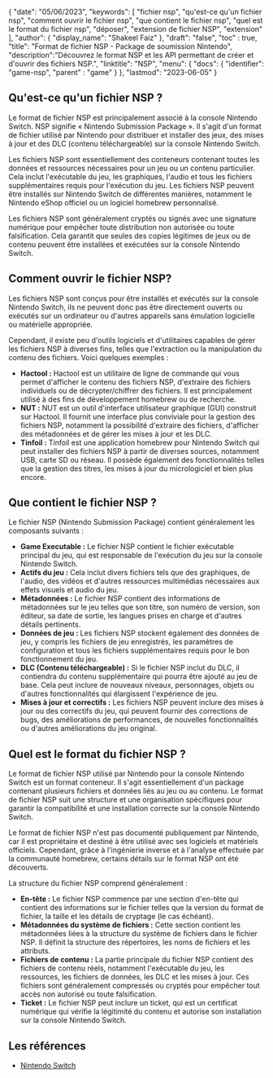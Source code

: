 {
"date": "05/06/2023",
  "keywords": [
"fichier nsp",
"qu'est-ce qu'un fichier nsp",
"comment ouvrir le fichier nsp",
"que contient le fichier nsp",
"quel est le format du fichier nsp",
"déposer",
"extension de fichier NSP",
"extension"
],
  "author": {
"display_name": "Shakeel Faiz"
},
"draft": "false",
"toc" : true,
"title": "Format de fichier NSP - Package de soumission Nintendo",
  "description":"Découvrez le format NSP et les API permettant de créer et d'ouvrir des fichiers NSP.",
"linktitle": "NSP",
  "menu": {
    "docs": {
      "identifier": "game-nsp",
"parent" : "game"
}
},
"lastmod": "2023-06-05"
}

## Qu'est-ce qu'un fichier NSP ?

Le format de fichier NSP est principalement associé à la console Nintendo Switch. NSP signifie « Nintendo Submission Package ». Il s'agit d'un format de fichier utilisé par Nintendo pour distribuer et installer des jeux, des mises à jour et des DLC (contenu téléchargeable) sur la console Nintendo Switch.

Les fichiers NSP sont essentiellement des conteneurs contenant toutes les données et ressources nécessaires pour un jeu ou un contenu particulier. Cela inclut l'exécutable du jeu, les graphiques, l'audio et tous les fichiers supplémentaires requis pour l'exécution du jeu. Les fichiers NSP peuvent être installés sur Nintendo Switch de différentes manières, notamment le Nintendo eShop officiel ou un logiciel homebrew personnalisé.

Les fichiers NSP sont généralement cryptés ou signés avec une signature numérique pour empêcher toute distribution non autorisée ou toute falsification. Cela garantit que seules des copies légitimes de jeux ou de contenu peuvent être installées et exécutées sur la console Nintendo Switch.

## Comment ouvrir le fichier NSP?

Les fichiers NSP sont conçus pour être installés et exécutés sur la console Nintendo Switch, ils ne peuvent donc pas être directement ouverts ou exécutés sur un ordinateur ou d'autres appareils sans émulation logicielle ou matérielle appropriée.

Cependant, il existe peu d'outils logiciels et d'utilitaires capables de gérer les fichiers NSP à diverses fins, telles que l'extraction ou la manipulation du contenu des fichiers. Voici quelques exemples :

- **Hactool :** Hactool est un utilitaire de ligne de commande qui vous permet d'afficher le contenu des fichiers NSP, d'extraire des fichiers individuels ou de décrypter/chiffrer des fichiers. Il est principalement utilisé à des fins de développement homebrew ou de recherche.
- **NUT :** NUT est un outil d'interface utilisateur graphique (GUI) construit sur Hactool. Il fournit une interface plus conviviale pour la gestion des fichiers NSP, notamment la possibilité d'extraire des fichiers, d'afficher des métadonnées et de gérer les mises à jour et les DLC.
- **Tinfoil :** Tinfoil est une application homebrew pour Nintendo Switch qui peut installer des fichiers NSP à partir de diverses sources, notamment USB, carte SD ou réseau. Il possède également des fonctionnalités telles que la gestion des titres, les mises à jour du micrologiciel et bien plus encore.

## Que contient le fichier NSP ?

Le fichier NSP (Nintendo Submission Package) contient généralement les composants suivants :

- **Game Executable :** Le fichier NSP contient le fichier exécutable principal du jeu, qui est responsable de l'exécution du jeu sur la console Nintendo Switch.
- **Actifs du jeu :** Cela inclut divers fichiers tels que des graphiques, de l'audio, des vidéos et d'autres ressources multimédias nécessaires aux effets visuels et audio du jeu.
- **Métadonnées :** Le fichier NSP contient des informations de métadonnées sur le jeu telles que son titre, son numéro de version, son éditeur, sa date de sortie, les langues prises en charge et d'autres détails pertinents.
- **Données de jeu :** Les fichiers NSP stockent également des données de jeu, y compris les fichiers de jeu enregistrés, les paramètres de configuration et tous les fichiers supplémentaires requis pour le bon fonctionnement du jeu.
- **DLC (Contenu téléchargeable) :** Si le fichier NSP inclut du DLC, il contiendra du contenu supplémentaire qui pourra être ajouté au jeu de base. Cela peut inclure de nouveaux niveaux, personnages, objets ou d'autres fonctionnalités qui élargissent l'expérience de jeu.
- **Mises à jour et correctifs :** Les fichiers NSP peuvent inclure des mises à jour ou des correctifs du jeu, qui peuvent fournir des corrections de bugs, des améliorations de performances, de nouvelles fonctionnalités ou d'autres améliorations du jeu original.

## Quel est le format du fichier NSP ?

Le format de fichier NSP utilisé par Nintendo pour la console Nintendo Switch est un format conteneur. Il s'agit essentiellement d'un package contenant plusieurs fichiers et données liés au jeu ou au contenu. Le format de fichier NSP suit une structure et une organisation spécifiques pour garantir la compatibilité et une installation correcte sur la console Nintendo Switch.

Le format de fichier NSP n'est pas documenté publiquement par Nintendo, car il est propriétaire et destiné à être utilisé avec ses logiciels et matériels officiels. Cependant, grâce à l'ingénierie inverse et à l'analyse effectuée par la communauté homebrew, certains détails sur le format NSP ont été découverts.

La structure du fichier NSP comprend généralement :

- **En-tête :** Le fichier NSP commence par une section d'en-tête qui contient des informations sur le fichier telles que la version du format de fichier, la taille et les détails de cryptage (le cas échéant).
- **Métadonnées du système de fichiers :** Cette section contient les métadonnées liées à la structure du système de fichiers dans le fichier NSP. Il définit la structure des répertoires, les noms de fichiers et les attributs.
- **Fichiers de contenu :** La partie principale du fichier NSP contient des fichiers de contenu réels, notamment l'exécutable du jeu, les ressources, les fichiers de données, les DLC et les mises à jour. Ces fichiers sont généralement compressés ou cryptés pour empêcher tout accès non autorisé ou toute falsification.
- **Ticket :** Le fichier NSP peut inclure un ticket, qui est un certificat numérique qui vérifie la légitimité du contenu et autorise son installation sur la console Nintendo Switch.

## Les références
* [Nintendo Switch](https://en.wikipedia.org/wiki/Nintendo_Switch)

